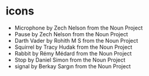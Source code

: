 # icons
 - Microphone by Zech Nelson from the Noun Project
 - Pause by Zech Nelson from the Noun Project
 - Darth Vader by Rohith M S from the Noun Project
 - Squirrel by Tracy Hudak from the Noun Project
 - Rabbit by Rémy Médard from the Noun Project
 - Stop by Daniel Simon from the Noun Project
 - signal by Berkay Sargın from the Noun Project
